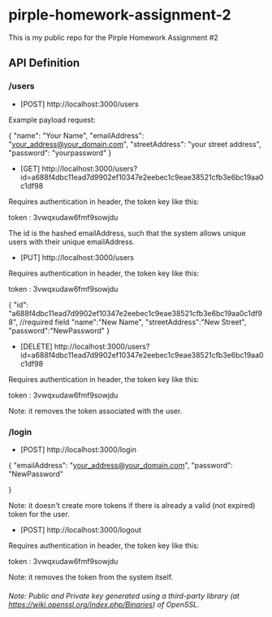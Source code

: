 # pirple-homework-assignment-2
This is my public repo for the Pirple Homework Assignment #2

## API Definition

### /users

- [POST]  http://localhost:3000/users

Example payload request:

{
    "name": "Your Name",
    "emailAddress": "your_address@your_domain.com",
    "streetAddress": "your street address",
    "password": "yourpassword"
}


- [GET]  http://localhost:3000/users?id=a688f4dbc11ead7d9902ef10347e2eebec1c9eae38521cfb3e6bc19aa0c1df98

Requires authentication in header, the token key like this:

token : 3vwqxudaw6fmf9sowjdu

The id is the hashed emailAddress, such that the system allows unique users with their unique emailAddress.

- [PUT]  http://localhost:3000/users

Requires authentication in header, the token key like this:

token : 3vwqxudaw6fmf9sowjdu

{
	"id": "a688f4dbc11ead7d9902ef10347e2eebec1c9eae38521cfb3e6bc19aa0c1df98",    //required field
	"name":"New Name",
	"streetAddress":"New Street",
	"password":"NewPassword"
}

- [DELETE] http://localhost:3000/users?id=a688f4dbc11ead7d9902ef10347e2eebec1c9eae38521cfb3e6bc19aa0c1df98

Requires authentication in header, the token key like this:

token : 3vwqxudaw6fmf9sowjdu

Note: it removes the token associated with the user.


### /login

- [POST]  http://localhost:3000/login

{
	"emailAddress": "your_address@your_domain.com",
	"password": "NewPassword"

}

Note: it doesn't create more tokens if there is already a valid (not expired) token for the user.

- [POST]  http://localhost:3000/logout

Requires authentication in header, the token key like this:

token : 3vwqxudaw6fmf9sowjdu

Note: it removes the token from the system itself.

###### *Note: Public and Private key generated using a third-party library (at https://wiki.openssl.org/index.php/Binaries) of OpenSSL.*
